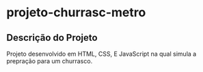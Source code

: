# projeto-churrasc-metro
## Descrição do Projeto
Projeto desenvolvido em HTML, CSS, E JavaScript na qual simula a prepração para um churrasco.
